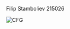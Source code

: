 Filip Stamboliev 215026


![CFG](https://github.com/PhaynF/SI_2023_lab2_215026/assets/101865720/9c59a6f6-2909-479c-b6ec-07138f8c6755)
